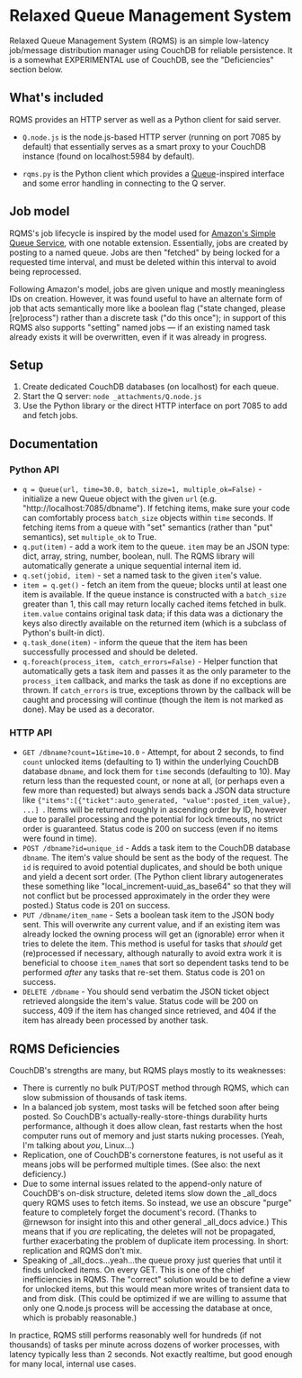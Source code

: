# Relaxed Queue Management System #

Relaxed Queue Management System (RQMS) is an simple low-latency job/message distribution manager using CouchDB for reliable persistence. It is a somewhat EXPERIMENTAL use of CouchDB, see the "Deficiencies" section below.

## What's included ##

RQMS provides an HTTP server as well as a Python client for said server.

* `Q.node.js` is the node.js-based HTTP server (running on port 7085 by default) that essentially serves as a smart proxy to your CouchDB instance (found on localhost:5984 by default).

* `rqms.py` is the Python client which provides a [Queue](http://docs.python.org/library/queue.html)-inspired interface and some error handling in connecting to the Q server.

## Job model ##

RQMS's job lifecycle is inspired by the model used for [Amazon's Simple Queue Service](http://docs.amazonwebservices.com/AWSSimpleQueueService/latest/SQSGettingStartedGuide/), with one notable extension. Essentially, jobs are created by posting to a named queue. Jobs are then "fetched" by being locked for a requested time interval, and must be deleted within this interval to avoid being reprocessed.

Following Amazon's model, jobs are given unique and mostly meaningless IDs on creation. However, it was found useful to have an alternate form of job that acts semantically more like a boolean flag ("state changed, please [re]process") rather than a discrete task ("do this once"); in support of this RQMS also supports "setting" named jobs — if an existing named task already exists it will be overwritten, even if it was already in progress.

## Setup ##

1. Create dedicated CouchDB databases (on localhost) for each queue.
2. Start the Q server: `node _attachments/Q.node.js`
3. Use the Python library or the direct HTTP interface on port 7085 to add and fetch jobs.

## Documentation ##

### Python API ###

* `q = Queue(url, time=30.0, batch_size=1, multiple_ok=False)` - initialize a new Queue object with the given `url` (e.g. "http://localhost:7085/dbname"). If fetching items, make sure your code can comfortably process `batch_size` objects within `time` seconds. If fetching items from a queue with "set" semantics (rather than "put" semantics), set `multiple_ok` to True.
* `q.put(item)` - add a work item to the queue. `item` may be an JSON type: dict, array, string, number, boolean, null. The RQMS library will automatically generate a unique sequential internal item id.
* `q.set(jobid, item)` - set a named task to the given `item`'s value.
* `item = q.get()` - fetch an item from the queue; blocks until at least one item is available. If the queue instance is constructed with a `batch_size` greater than 1, this call may return locally cached items fetched in bulk. `item.value` contains original task data; if this data was a dictionary the keys also directly available on the returned item (which is a subclass of Python's built-in dict).
* `q.task_done(item)` - inform the queue that the item has been successfully processed and should be deleted.
* `q.foreach(process_item, catch_errors=False)` - Helper function that automatically gets a task item and passes it as the only parameter to the `process_item` callback, and marks the task as done if no exceptions are thrown. If `catch_errors` is true, exceptions thrown by the callback will be caught and processing will continue (though the item is not marked as done). May be used as a decorator.

### HTTP API ###

* `GET /dbname?count=1&time=10.0` - Attempt, for about 2 seconds, to find `count` unlocked items (defaulting to 1) within the underlying CouchDB database `dbname`, and lock them for `time` seconds (defaulting to 10). May return less than the requested count, or none at all, (or perhaps even a few more than requested) but always sends back a JSON data structure like `{"items":[{"ticket":auto_generated, "value":posted_item_value}, ...] `. Items will be returned roughly in ascending order by ID, however due to parallel processing and the potential for lock timeouts, no strict order is guaranteed. Status code is 200 on success (even if no items were found in time).
* `POST /dbname?id=unique_id` - Adds a task item to the CouchDB database `dbname`. The item's value should be sent as the body of the request. The `id` is required to avoid potential duplicates, and should be both unique and yield a decent sort order. (The Python client library autogenerates these something like "local_increment-uuid_as_base64" so that they will not conflict but be processed approximately in the order they were posted.) Status code is 201 on success.
* `PUT /dbname/item_name` - Sets a boolean task item to the JSON body sent. This will overwrite any current value, and if an existing item was already locked the owning process will get an (ignorable) error when it tries to delete the item. This method is useful for tasks that *should* get (re)processed if necessary, although naturally to avoid extra work it is beneficial to choose `item_name`s that sort so dependent tasks tend to be performed *after* any tasks that re-set them. Status code is 201 on success.
* `DELETE /dbname` - You should send verbatim the JSON ticket object retrieved alongside the item's value. Status code will be 200 on success, 409 if the item has changed since retrieved, and 404 if the item has already been processed by another task.

## RQMS Deficiencies ##

CouchDB's strengths are many, but RQMS plays mostly to its weaknesses:

* There is currently no bulk PUT/POST method through RQMS, which can slow submission of thousands of task items.
* In a balanced job system, most tasks will be fetched soon after being posted. So CouchDB's actually-really-store-things durability hurts performance, although it does allow clean, fast restarts when the host computer runs out of memory and just starts nuking processes. (Yeah, I'm talking about *you*, Linux...)
* Replication, one of CouchDB's cornerstone features, is not useful as it means jobs will be performed multiple times. (See also: the next deficiency.)
* Due to some internal issues related to the append-only nature of CouchDB's on-disk structure, deleted items slow down the _all_docs query RQMS uses to fetch items. So instead, we use an obscure "purge" feature to completely forget the document's record. (Thanks to @rnewson for insight into this and other general _all_docs advice.) This means that if you *are* replicating, the deletes will not be propagated, further exacerbating the problem of duplicate item processing. In short: replication and RQMS don't mix.
* Speaking of _all_docs...yeah...the queue proxy just queries that until it finds unlocked items. On every GET. This is one of the chief inefficiencies in RQMS. The "correct" solution would be to define a view for unlocked items, but this would mean more writes of transient data to and from disk. (This could be optimized if we are willing to assume that only one Q.node.js process will be accessing the database at once, which is probably reasonable.)

In practice, RQMS still performs reasonably well for hundreds (if not thousands) of tasks per minute across dozens of worker processes, with latency typically less than 2 seconds. Not exactly realtime, but good enough for many local, internal use cases.
